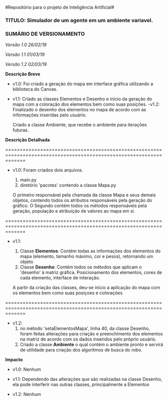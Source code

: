#Repositório para o projeto de Inteligência Artificial#

### TITULO: Simulador de um agente em um ambiente variavel. ###

### SUMÁRIO DE VERSIONAMENTO ###
*Versão 1.0 26/02/19*

*Versão 1.1 01/03/19*

*Versão 1.2 02/03/19*

**Descrição Breve**
- v1.0:
	Foi criado a geração do mapa em interface gráfica utilizando a biblioteca do Canvas.
- v1.1:
	Criado as classes Elementos e Desenho e início da geração do mapa com a coloração dos elementos bem como suas posições.
-v1.2:
	Finalizado o desenho dos elementos no mapa de acordo com as informações inseridas pelo usuário.

	Criado a classe Ambiente, que recebe o ambiente para iterações futuras.


**Descrição Detalhada**

===================================================================================================================
- v1.0:
	Foram criados dois arquivos.
	1. main.py
	2. diretório 'pacotes' contendo a classe Mapa.py


	O primeiro responsável pela chamada da classe Mapa e seus demais objetos, contendo todos os atributos responsáveis pela geração do gráfico.
	O Segundo contém todos os métodos responsáveis pela geração, população e atribuição de valores ao mapa em si.

===================================================================================================================
- v1.1:
	1. Classe **Elementos**:
		Contém todas as informações dos elementos do mapa (elemento, tamanho máximo, cor e pesos), retornando um objeto
	2. Classe **Desenho**:
		Contém todos os métodos que aplicam o 'desenho' à matriz gráfica. Posicionamento dos elementos, cores de cada elemento, interface de interação.

	A partir da criação das classes, deu-se início a aplicação do mapa com os elementos bem como suas posiçoes e colorações

===================================================================================================================

- v1.2:
	1. no método 'setaElementosMapa', linha 40, da classe Desenho, foram feitas alterações para criação e preenchimento dos elementos na matriz de acordo com os dados inseridos pelo próprio usuário.
	2. Criado a classe **Ambiente** o qual contém o ambiente pronto e servirá de utilidade para criação dos algoritmos de busca do robo.

**Impacto**
- v1.0:
	Nenhum

- v1.1:
	Dependendo das alterações que são realizadas na classe Desenho, ela pode interferir nas outras classes, principalmente a Elementos

- v1.2:
	Nenhum
